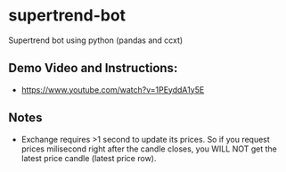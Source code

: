 # supertrend-bot

Supertrend bot using python (pandas and ccxt)

## Demo Video and Instructions:
* https://www.youtube.com/watch?v=1PEyddA1y5E


## Notes
- Exchange requires >1 second to update its prices. So if you request prices milisecond right after the candle closes, you WILL NOT get the latest price candle (latest price row).